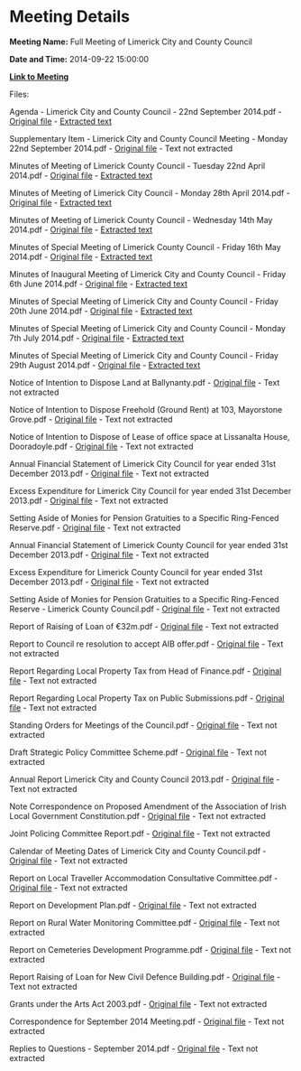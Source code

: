 # Meeting Details

**Meeting Name:** Full Meeting of Limerick City and County Council

**Date and Time:** 2014-09-22 15:00:00

**[Link to Meeting](https://www.limerick.ie/council/whats-on/full-meeting-limerick-city-and-county-council-7)**

Files: 

Agenda - Limerick City and County Council - 22nd September 2014.pdf - [Original file](https://www.limerick.ie/sites/default/files/media/documents/2017-07/1%20limerick_city_and_county_council_meeting_agenda_-_monday_22nd_september_2014.pdf) - [Extracted text](./Agenda%20-%20Limerick%20City%20and%20County%20Council%20-%2022nd%20September%202014.md)

Supplementary Item - Limerick City and County Council Meeting - Monday 22nd September 2014.pdf - [Original file](https://www.limerick.ie/sites/default/files/media/documents/2017-07/2%20supplementary_item_-_limerick_city_and_county_council_meeting_-_monday_22nd_september_2014.pdf) - Text not extracted

Minutes of Meeting of Limerick County Council - Tuesday 22nd April 2014.pdf - [Original file](https://www.limerick.ie/sites/default/files/media/documents/2017-07/3%20minutes_of_meeting_of_limerick_county_council_-_tuesday_22nd_april_2014.pdf) - [Extracted text](./Minutes%20of%20Meeting%20of%20Limerick%20County%20Council%20-%20Tuesday%2022nd%20April%202014.md)

Minutes of Meeting of Limerick City Council - Monday 28th April 2014.pdf - [Original file](https://www.limerick.ie/sites/default/files/media/documents/2017-07/4%20minutes_of_meeting_of_limerick_city_council_-_monday_28th_april_2014.pdf) - [Extracted text](./Minutes%20of%20Meeting%20of%20Limerick%20City%20Council%20-%20Monday%2028th%20April%202014.md)

Minutes of Meeting of Limerick County Council - Wednesday 14th May 2014.pdf - [Original file](https://www.limerick.ie/sites/default/files/media/documents/2017-07/5minutes_of_meeting_of_limerick_county_council_-_wednesday_14th_may_2014.pdf) - [Extracted text](./Minutes%20of%20Meeting%20of%20Limerick%20County%20Council%20-%20Wednesday%2014th%20May%202014.md)

Minutes of Special Meeting of Limerick County Council - Friday 16th May 2014.pdf - [Original file](https://www.limerick.ie/sites/default/files/media/documents/2017-07/6%20minutes_of_special_meeting_of_limerick_county_council_-_friday_16th_may_2014.pdf) - [Extracted text](./Minutes%20of%20Special%20Meeting%20of%20Limerick%20County%20Council%20-%20Friday%2016th%20May%202014.md)

Minutes of Inaugural Meeting of Limerick City and County Council - Friday 6th June 2014.pdf - [Original file](https://www.limerick.ie/sites/default/files/media/documents/2017-07/7%20minutes_of_inaugural_meeting_of_limerick_city_and_county_council_-_friday_6th_june_2014.pdf) - [Extracted text](./Minutes%20of%20Inaugural%20Meeting%20of%20Limerick%20City%20and%20County%20Council%20-%20Friday%206th%20June%202014.md)

Minutes of Special Meeting of Limerick City and County Council - Friday 20th June 2014.pdf - [Original file](https://www.limerick.ie/sites/default/files/media/documents/2017-07/8%20minutes_of_special_meeting_of_limerick_city_and_county_council_-_friday_20th_june_2014.pdf) - [Extracted text](./Minutes%20of%20Special%20Meeting%20of%20Limerick%20City%20and%20County%20Council%20-%20Friday%2020th%20June%202014.md)

Minutes of Special Meeting of Limerick City and County Council - Monday 7th July 2014.pdf - [Original file](https://www.limerick.ie/sites/default/files/media/documents/2017-07/9%20minutes_of_special_meeting_of_limerick_city_and_county_council_-_monday_7th_july_2014.pdf) - [Extracted text](./Minutes%20of%20Special%20Meeting%20of%20Limerick%20City%20and%20County%20Council%20-%20Monday%207th%20July%202014.md)

Minutes of Special Meeting of Limerick City and County Council - Friday 29th August 2014.pdf - [Original file](https://www.limerick.ie/sites/default/files/media/documents/2017-07/10%20updated_minutes_of_special_meeting_of_limerick_city_and_county_council_-_friday_29th_august_2014.pdf) - [Extracted text](./Minutes%20of%20Special%20Meeting%20of%20Limerick%20City%20and%20County%20Council%20-%20Friday%2029th%20August%202014.md)

Notice of Intention to Dispose Land at Ballynanty.pdf - [Original file](https://www.limerick.ie/sites/default/files/media/documents/2017-07/11%20notice_of_intention_to_dispose_land_at_ballynanty.pdf) - Text not extracted

Notice of Intention to Dispose Freehold (Ground Rent) at 103, Mayorstone Grove.pdf - [Original file](https://www.limerick.ie/sites/default/files/media/documents/2017-07/12%20notice_of_intention_to_dispose_freehold_ground_rent_at_103_mayorstone_grove.pdf) - Text not extracted

Notice of Intention to Dispose of Lease of office space at Lissanalta House, Dooradoyle.pdf - [Original file](https://www.limerick.ie/sites/default/files/media/documents/2017-07/13notice_of_intention_to_dispose_of_lease_of_office_space_at_lissanalta_house_dooradoyle.pdf) - Text not extracted

Annual Financial Statement of Limerick City Council for year ended 31st December 2013.pdf - [Original file](https://www.limerick.ie/sites/default/files/media/documents/2017-07/14%20annual_financial_statement_of_limerick_city_council_for_year_ended_31st_december_2013.pdf) - Text not extracted

Excess Expenditure for Limerick City Council for year ended 31st December 2013.pdf - [Original file](https://www.limerick.ie/sites/default/files/media/documents/2017-07/15%20excess_expenditure_for_limerick_city_council_for_year_ended_31st_december_2013.pdf) - Text not extracted

Setting Aside of Monies for Pension Gratuities to a Specific Ring-Fenced Reserve.pdf - [Original file](https://www.limerick.ie/sites/default/files/media/documents/2017-07/16%20setting_aside_of_monies_for_pension_gratuities_to_a_specific_ring-fenced_reserve.pdf) - Text not extracted

Annual Financial Statement of Limerick County Council for year ended 31st December 2013.pdf - [Original file](https://www.limerick.ie/sites/default/files/media/documents/2017-07/17%20annual_financial_statement_of_limerick_county_council_for_year_ended_31st_december_2013.pdf) - Text not extracted

Excess Expenditure for Limerick County Council for year ended 31st December 2013.pdf - [Original file](https://www.limerick.ie/sites/default/files/media/documents/2017-07/18%20excess_expenditure_for_limerick_county_council_for_year_ended_31st_december_2013.pdf) - Text not extracted

Setting Aside of Monies for Pension Gratuities to a Specific Ring-Fenced Reserve - Limerick County Council.pdf - [Original file](https://www.limerick.ie/sites/default/files/media/documents/2017-07/19%20setting_aside_of_monies_for_pension_gratuities_to_a_specific_ring-fenced_reserve_-_limerick_county_council.pdf) - Text not extracted

Report of Raising of Loan of €32m.pdf - [Original file](https://www.limerick.ie/sites/default/files/media/documents/2017-07/20%20rport_of_raising_of_loan_of_eu32m.pdf) - Text not extracted

Report to Council re resolution to accept AIB offer.pdf - [Original file](https://www.limerick.ie/sites/default/files/media/documents/2017-07/21%20report_to_council_re_resolution_to_accept_aib_offer.pdf) - Text not extracted

Report Regarding Local Property Tax from Head of Finance.pdf - [Original file](https://www.limerick.ie/sites/default/files/media/documents/2017-07/22%20report_regarding_local_property_tax_0.pdf) - Text not extracted

Report Regarding Local Property Tax on Public Submissions.pdf - [Original file](https://www.limerick.ie/sites/default/files/media/documents/2017-07/23%20report_regarding_local_property_tax_on_public_submissions_0.pdf) - Text not extracted

Standing Orders for Meetings of the Council.pdf - [Original file](https://www.limerick.ie/sites/default/files/media/documents/2017-07/24%20standing_orders_for_meetings_of_the_council.pdf) - Text not extracted

Draft Strategic Policy Committee Scheme.pdf - [Original file](https://www.limerick.ie/sites/default/files/media/documents/2017-07/25%20draft_strategic_policy_committee_scheme.pdf) - Text not extracted

Annual Report Limerick City and County Council 2013.pdf - [Original file](https://www.limerick.ie/sites/default/files/media/documents/2017-07/26%20annual_report_limerick_city_and_county_council_2013.pdf) - Text not extracted

Note Correspondence on Proposed Amendment of the Association of Irish Local Government Constitution.pdf - [Original file](https://www.limerick.ie/sites/default/files/media/documents/2017-07/27%20note_correspondence_on_proposed_amendment_of_the_association_of_irish_local_government_constitution.pdf) - Text not extracted

Joint Policing Committee Report.pdf - [Original file](https://www.limerick.ie/sites/default/files/media/documents/2017-07/28%20joint_policing_committee_report.pdf) - Text not extracted

Calendar of Meeting Dates of Limerick City and County Council.pdf - [Original file](https://www.limerick.ie/sites/default/files/media/documents/2017-07/29%20calendar_of_meeting_dates_of_limerick_city_and_county_council.pdf) - Text not extracted

Report on Local Traveller Accommodation Consultative Committee.pdf - [Original file](https://www.limerick.ie/sites/default/files/media/documents/2017-07/30%20report_on_local_traveller_accommodation_consultative_committee.pdf) - Text not extracted

Report on Development Plan.pdf - [Original file](https://www.limerick.ie/sites/default/files/media/documents/2017-07/31%20report_on_development_plan.pdf) - Text not extracted

Report on Rural Water Monitoring Committee.pdf - [Original file](https://www.limerick.ie/sites/default/files/media/documents/2017-07/32%20report_on_rural_water_monitoring_committee.pdf) - Text not extracted

Report on Cemeteries Development Programme.pdf - [Original file](https://www.limerick.ie/sites/default/files/media/documents/2017-07/33%20report_on_cemeteries_development_programme.pdf) - Text not extracted

Report Raising of Loan for New Civil Defence Building.pdf - [Original file](https://www.limerick.ie/sites/default/files/media/documents/2017-07/34%20report_raising_of_loan_for_new_civil_defence_building.pdf) - Text not extracted

Grants under the Arts Act 2003.pdf - [Original file](https://www.limerick.ie/sites/default/files/media/documents/2017-07/35%20grants_under_the_arts_act_2003.pdf) - Text not extracted

Correspondence for September 2014 Meeting.pdf - [Original file](https://www.limerick.ie/sites/default/files/media/documents/2017-07/36%20correspondence_for_september_2014_meeting.pdf) - Text not extracted

Replies to Questions - September 2014.pdf - [Original file](https://www.limerick.ie/sites/default/files/media/documents/2017-07/37%20replies_to_questions.pdf) - Text not extracted

